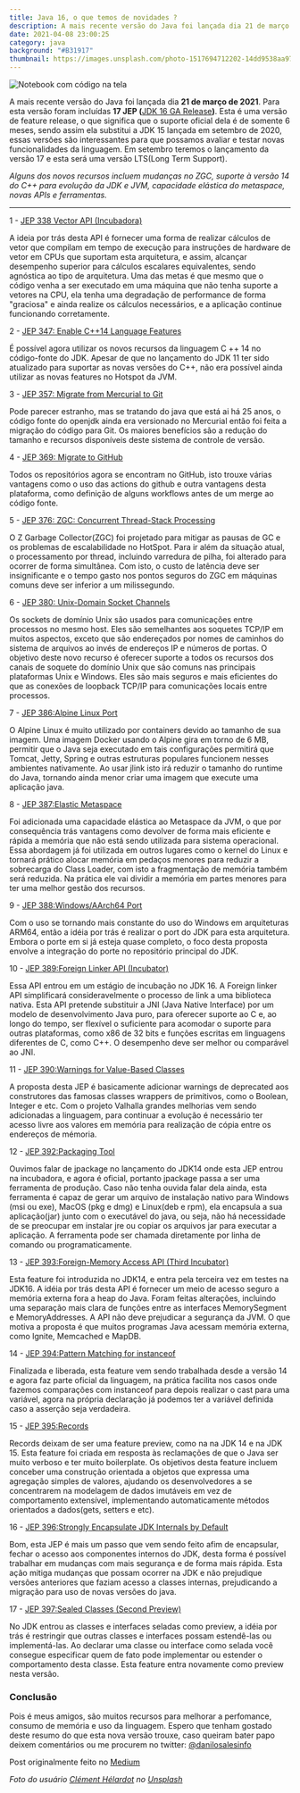 ```yaml
---
title: Java 16, o que temos de novidades ?
description: A mais recente versão do Java foi lançada dia 21 de março e temos muitas coisas a falar sobre ela
date: 2021-04-08 23:00:25
category: java
background: "#B31917"
thumbnail: https://images.unsplash.com/photo-1517694712202-14dd9538aa97?crop=entropy&cs=tinysrgb&fit=crop&fm=jpg&h=900&ixid=MnwxfDB8MXxhbGx8fHx8fHx8fHwxNjE3MTIwNTEw&ixlib=rb-1.2.1&q=80&w=1600
---
```


![Notebook com código na tela](https://images.unsplash.com/photo-1517694712202-14dd9538aa97?crop=entropy&cs=tinysrgb&fit=crop&fm=jpg&h=900&ixid=MnwxfDB8MXxhbGx8fHx8fHx8fHwxNjE3MTIwNTEw&ixlib=rb-1.2.1&q=80&w=1600)


A mais recente versão do Java foi lançada dia **21 de março de 2021**. Para esta
versão foram incluídas **17 JEP (**[JDK 16 GA
Release](https://jdk.java.net/16/)**)**. Esta é uma versão de feature release, o
que significa que o suporte oficial dela é de somente 6 meses, sendo assim ela
substitui a JDK 15 lançada em setembro de 2020, essas versões são interessantes
para que possamos avaliar e testar novas funcionalidades da linguagem. Em
setembro teremos o lançamento da versão 17 e esta será uma versão LTS(Long Term
Support).

*Alguns dos novos recursos incluem mudanças no ZGC, suporte à versão 14 do C++
para evolução da JDK e JVM, capacidade elástica do metaspace, novas APIs e
ferramentas.*

*****

1 - [JEP 338 Vector API (Incubadora)](https://openjdk.java.net/jeps/338)

A ideia por trás desta API é fornecer uma forma de realizar cálculos de vetor
que compilam em tempo de execução para instruções de hardware de vetor em CPUs
que suportam esta arquitetura, e assim, alcançar desempenho superior para
cálculos escalares equivalentes, sendo agnóstica ao tipo de arquitetura. Uma das
metas é que mesmo que o código venha a ser executado em uma máquina que não
tenha suporte a vetores na CPU, ela tenha uma degradação de performance de forma
"graciosa" e ainda realize os cálculos necessários, e a aplicação continue
funcionando corretamente.

2 - [JEP 347: Enable C++14 Language Features](https://openjdk.java.net/jeps/347)

É possível agora utilizar os novos recursos da linguagem C ++ 14 no código-fonte
do JDK. Apesar de que no lançamento do JDK 11 ter sido atualizado para suportar
as novas versões do C++, não era possível ainda utilizar as novas features no
Hotspot da JVM.

3 - [JEP 357: Migrate from Mercurial to Git](https://openjdk.java.net/jeps/357)

Pode parecer estranho, mas se tratando do java que está ai há 25 anos, o código
fonte do openjdk ainda era versionado no Mercurial então foi feita a migração do
código para Git. Os maiores benefícios são a redução do tamanho e recursos
disponíveis deste sistema de controle de versão.

4 - [JEP 369: Migrate to GitHub](https://openjdk.java.net/jeps/369)

Todos os repositórios agora se encontram no GitHub, isto trouxe várias vantagens
como o uso das actions do github e outra vantagens desta plataforma, como
definição de alguns workflows antes de um merge ao código fonte.

5 - [JEP 376: ZGC: Concurrent Thread-Stack Processing](https://openjdk.java.net/jeps/376)

O Z Garbage Collector(ZGC) foi projetado para mitigar as pausas de GC e os
problemas de escalabilidade no HotSpot. Para ir além da situação atual, o
processamento por thread, incluindo varredura de pilha, foi alterado para
ocorrer de forma simultânea. Com isto, o custo de latência deve ser
insignificante e o tempo gasto nos pontos seguros do ZGC em máquinas comuns deve
ser inferior a um milissegundo.

6 - [JEP 380: Unix-Domain Socket Channels](https://openjdk.java.net/jeps/380)

Os sockets de domínio Unix são usados ​​para comunicações entre processos no
mesmo host. Eles são semelhantes aos soquetes TCP/IP em muitos aspectos, exceto
que são endereçados por nomes de caminhos do sistema de arquivos ao invés de
endereços IP e números de portas. O objetivo deste novo recurso é oferecer
suporte a todos os recursos dos canais de soquete do domínio Unix que são comuns
nas principais plataformas Unix e Windows. Eles são mais seguros e mais
eficientes do que as conexões de loopback TCP/IP para comunicações locais entre
processos.

7 - [JEP 386:Alpine Linux Port](https://openjdk.java.net/jeps/386)

O Alpine Linux é muito utilizado por containers devido ao tamanho de sua imagem.
Uma imagem Docker usando o Alpine gira em torno de 6 MB, permitir que o Java
seja executado em tais configurações permitirá que Tomcat, Jetty, Spring e
outras estruturas populares funcionem nesses ambientes nativamente. Ao usar
jlink isto irá reduzir o tamanho do runtime do Java, tornando ainda menor criar
uma imagem que execute uma aplicação java.

8 - [JEP 387:Elastic Metaspace](https://openjdk.java.net/jeps/387)

Foi adicionada uma capacidade elástica ao Metaspace da JVM, o que por
consequência trás vantagens como devolver de forma mais eficiente e rápida a
memória que não está sendo utilizada para sistema operacional. Essa abordagem já
foi utilizada em outros lugares como o kernel do Linux e tornará prático alocar
memória em pedaços menores para reduzir a sobrecarga do Class Loader, com isto a
fragmentação de memória também será reduzida. Na prática ele vai dividir a
memória em partes menores para ter uma melhor gestão dos recursos.

9 - [JEP 388:Windows/AArch64 Port](https://openjdk.java.net/jeps/388)

Com o uso se tornando mais constante do uso do Windows em arquiteturas ARM64,
então a idéia por trás é realizar o port do JDK para esta arquitetura. Embora o
porte em si já esteja quase completo, o foco desta proposta envolve a integração
do porte no repositório principal do JDK.

10 - [JEP 389:Foreign Linker API (Incubator)](https://openjdk.java.net/jeps/389)

Essa API entrou em um estágio de incubação no JDK 16. A Foreign linker API
simplificará consideravelmente o processo de link a uma biblioteca nativa. Esta
API pretende substituir a JNI (Java Native Interface) por um modelo de
desenvolvimento Java puro, para oferecer suporte ao C e, ao longo do tempo, ser
flexível o suficiente para acomodar o suporte para outras plataformas, como x86
de 32 bits e funções escritas em linguagens diferentes de C, como C++. O
desempenho deve ser melhor ou comparável ao JNI.

11 - [JEP 390:Warnings for Value-Based Classes](https://openjdk.java.net/jeps/390)

A proposta desta JEP é basicamente adicionar warnings de deprecated aos
construtores das famosas classes wrappers de primitivos, como o Boolean, Integer
e etc. Com o projeto Valhalla grandes melhorias vem sendo adicionadas a
linguagem, para continuar a evolução é necessário ter acesso livre aos valores
em memória para realização de cópia entre os endereços de mémoria.

12 - [JEP 392:Packaging Tool](https://openjdk.java.net/jeps/392)

Ouvimos falar de jpackage no lançamento do JDK14 onde esta JEP entrou na
incubadora, e agora é oficial, portanto jpackage passa a ser uma ferramenta de
produção. Caso não tenha ouvida falar dela ainda, esta ferramenta é capaz de
gerar um arquivo de instalação nativo para Windows (msi ou exe), MacOS (pkg e
dmg) e Linux(deb e rpm), ela encapsula a sua aplicação(jar) junto com o
executável do java, ou seja, não há necessidade de se preocupar em instalar jre
ou copiar os arquivos jar para executar a aplicação. A ferramenta pode ser
chamada diretamente por linha de comando ou programaticamente.

13 - [JEP 393:Foreign-Memory Access API (Third Incubator)](https://openjdk.java.net/jeps/393)

Esta feature foi introduzida no JDK14, e entra pela terceira vez em testes na
JDK16. A idéia por trás desta API é fornecer um meio de acesso seguro a memória
externa fora a heap do Java. Foram feitas alterações, incluindo uma separação
mais clara de funções entre as interfaces MemorySegment e MemoryAddresses. A API
não deve prejudicar a segurança da JVM. O que motiva a proposta é que muitos
programas Java acessam memória externa, como Ignite, Memcached e MapDB.

14 - [JEP 394:Pattern Matching for instanceof](https://openjdk.java.net/jeps/394)

Finalizada e liberada, esta feature vem sendo trabalhada desde a versão 14 e
agora faz parte oficial da linguagem, na prática facilita nos casos onde fazemos
comparações com instanceof para depois realizar o cast para uma variável, agora
na própria declaração já podemos ter a variável definida caso a asserção seja
verdadeira.

15 - [JEP 395:Records](https://openjdk.java.net/jeps/395)

Records deixam de ser uma feature preview, como na na JDK 14 e na JDK 15. Esta
feature foi criada em resposta às reclamações de que o Java ser muito verboso e
ter muito boilerplate. Os objetivos desta feature incluem conceber uma
construção orientada a objetos que expressa uma agregação simples de valores,
ajudando os desenvolvedores a se concentrarem na modelagem de dados imutáveis
​​em vez de comportamento extensível, implementando automaticamente métodos
orientados a dados(gets, setters e etc).

16 - [JEP 396:Strongly Encapsulate JDK Internals by Default](https://openjdk.java.net/jeps/396)

Bom, esta JEP é mais um passo que vem sendo feito afim de encapsular, fechar o
acesso aos componentes internos do JDK, desta forma é possível trabalhar em
mudanças com mais segurança e de forma mais rápida. Esta ação mitiga mudanças
que possam ocorrer na JDK e não prejudique versões anteriores que faziam acesso
a classes internas, prejudicando a migração para uso de novas versões do java.

17 - [JEP 397:Sealed Classes (Second Preview)](https://openjdk.java.net/jeps/397)

No JDK entrou as classes e interfaces seladas como preview, a idéia por trás é
restringir que outras classes e interfaces possam estendê-las ou implementá-las.
Ao declarar uma classe ou interface como selada você consegue especificar quem
de fato pode implementar ou estender o comportamento desta classe. Esta feature
entra novamente como preview nesta versão.

### **Conclusão**

Pois é meus amigos, são muitos recursos para melhorar a perfomance, consumo de
memória e uso da linguagem. Espero que tenham gostado deste resumo do que esta
nova versão trouxe, caso queiram bater papo deixem comentários ou me procurem no
twitter: [@danilosalesinfo](https://twitter.com/danilosalesinfo)


Post originalmente feito no [Medium](https://daniloassales.medium.com/java-16-o-que-temos-de-novidades-183f2d33cb55)


_Foto do usuário [Clément Hélardot](https://unsplash.com/@clemhirdt) no [Unsplash](https://unsplash.com/)_
